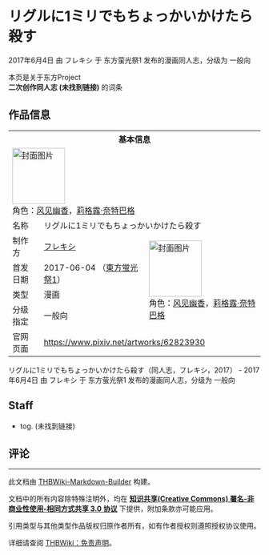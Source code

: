 # リグルに1ミリでもちょっかいかけたら殺す

<!-- source html: G:\repos\THBWiki-Markdown-Builder\THBWikiMarkdown\Temp\main\f\f4\ns0%3A%E3%83%AA%E3%82%B0%E3%83%AB%E3%81%AB1%E3%83%9F%E3%83%AA%E3%81%A7%E3%82%82%E3%81%A1%E3%82%87%E3%81%A3%E3%81%8B%E3%81%84%E3%81%8B%E3%81%91%E3%81%9F%E3%82%89%E6%AE%BA%E3%81%99.html -->

2017年6月4日 由 フレキシ 于 东方萤光祭1 发布的漫画同人志，分级为 一般向

本页是关于东方Project  
 **二次创作同人志 (未找到链接)** 的词条

## 作品信息

<table><tbody><tr><th colspan="3">基本信息</th></tr><tr><td class="cover-artwork-mobile" colspan="2"><a href="./文件-リグルに1ミリでもちょっかいかけたら殺す封面.jpg.md" class="image" title="封面图片"><img alt="封面图片" src="https://upload.thwiki.cc/thumb/1/17/%E3%83%AA%E3%82%B0%E3%83%AB%E3%81%AB1%E3%83%9F%E3%83%AA%E3%81%A7%E3%82%82%E3%81%A1%E3%82%87%E3%81%A3%E3%81%8B%E3%81%84%E3%81%8B%E3%81%91%E3%81%9F%E3%82%89%E6%AE%BA%E3%81%99%E5%B0%81%E9%9D%A2.jpg/105px-%E3%83%AA%E3%82%B0%E3%83%AB%E3%81%AB1%E3%83%9F%E3%83%AA%E3%81%A7%E3%82%82%E3%81%A1%E3%82%87%E3%81%A3%E3%81%8B%E3%81%84%E3%81%8B%E3%81%91%E3%81%9F%E3%82%89%E6%AE%BA%E3%81%99%E5%B0%81%E9%9D%A2.jpg" decoding="async" loading="lazy" width="105" height="112" srcset="https://upload.thwiki.cc/thumb/1/17/%E3%83%AA%E3%82%B0%E3%83%AB%E3%81%AB1%E3%83%9F%E3%83%AA%E3%81%A7%E3%82%82%E3%81%A1%E3%82%87%E3%81%A3%E3%81%8B%E3%81%84%E3%81%8B%E3%81%91%E3%81%9F%E3%82%89%E6%AE%BA%E3%81%99%E5%B0%81%E9%9D%A2.jpg/157px-%E3%83%AA%E3%82%B0%E3%83%AB%E3%81%AB1%E3%83%9F%E3%83%AA%E3%81%A7%E3%82%82%E3%81%A1%E3%82%87%E3%81%A3%E3%81%8B%E3%81%84%E3%81%8B%E3%81%91%E3%81%9F%E3%82%89%E6%AE%BA%E3%81%99%E5%B0%81%E9%9D%A2.jpg 1.5x, https://upload.thwiki.cc/thumb/1/17/%E3%83%AA%E3%82%B0%E3%83%AB%E3%81%AB1%E3%83%9F%E3%83%AA%E3%81%A7%E3%82%82%E3%81%A1%E3%82%87%E3%81%A3%E3%81%8B%E3%81%84%E3%81%8B%E3%81%91%E3%81%9F%E3%82%89%E6%AE%BA%E3%81%99%E5%B0%81%E9%9D%A2.jpg/210px-%E3%83%AA%E3%82%B0%E3%83%AB%E3%81%AB1%E3%83%9F%E3%83%AA%E3%81%A7%E3%82%82%E3%81%A1%E3%82%87%E3%81%A3%E3%81%8B%E3%81%84%E3%81%8B%E3%81%91%E3%81%9F%E3%82%89%E6%AE%BA%E3%81%99%E5%B0%81%E9%9D%A2.jpg 2x" data-file-width="700" data-file-height="748"></a><div class="cover-char">角色：<a href="./风见幽香.md" title="风见幽香">风见幽香</a>，<a href="./莉格露·奈特巴格.md" title="莉格露·奈特巴格">莉格露·奈特巴格</a></div></td>
</tr><tr><td class="label">名称</td><td colspan="2"> リグルに1ミリでもちょっかいかけたら殺す </td></tr><tr><td class="label">制作方</td><td><a href="./フレキシ.md" title="フレキシ">フレキシ</a></td><td class="cover-artwork" rowspan="4" style="min-width:112px;"><a href="./文件-リグルに1ミリでもちょっかいかけたら殺す封面.jpg.md" class="image" title="封面图片"><img alt="封面图片" src="https://upload.thwiki.cc/thumb/1/17/%E3%83%AA%E3%82%B0%E3%83%AB%E3%81%AB1%E3%83%9F%E3%83%AA%E3%81%A7%E3%82%82%E3%81%A1%E3%82%87%E3%81%A3%E3%81%8B%E3%81%84%E3%81%8B%E3%81%91%E3%81%9F%E3%82%89%E6%AE%BA%E3%81%99%E5%B0%81%E9%9D%A2.jpg/105px-%E3%83%AA%E3%82%B0%E3%83%AB%E3%81%AB1%E3%83%9F%E3%83%AA%E3%81%A7%E3%82%82%E3%81%A1%E3%82%87%E3%81%A3%E3%81%8B%E3%81%84%E3%81%8B%E3%81%91%E3%81%9F%E3%82%89%E6%AE%BA%E3%81%99%E5%B0%81%E9%9D%A2.jpg" decoding="async" loading="lazy" width="105" height="112" srcset="https://upload.thwiki.cc/thumb/1/17/%E3%83%AA%E3%82%B0%E3%83%AB%E3%81%AB1%E3%83%9F%E3%83%AA%E3%81%A7%E3%82%82%E3%81%A1%E3%82%87%E3%81%A3%E3%81%8B%E3%81%84%E3%81%8B%E3%81%91%E3%81%9F%E3%82%89%E6%AE%BA%E3%81%99%E5%B0%81%E9%9D%A2.jpg/157px-%E3%83%AA%E3%82%B0%E3%83%AB%E3%81%AB1%E3%83%9F%E3%83%AA%E3%81%A7%E3%82%82%E3%81%A1%E3%82%87%E3%81%A3%E3%81%8B%E3%81%84%E3%81%8B%E3%81%91%E3%81%9F%E3%82%89%E6%AE%BA%E3%81%99%E5%B0%81%E9%9D%A2.jpg 1.5x, https://upload.thwiki.cc/thumb/1/17/%E3%83%AA%E3%82%B0%E3%83%AB%E3%81%AB1%E3%83%9F%E3%83%AA%E3%81%A7%E3%82%82%E3%81%A1%E3%82%87%E3%81%A3%E3%81%8B%E3%81%84%E3%81%8B%E3%81%91%E3%81%9F%E3%82%89%E6%AE%BA%E3%81%99%E5%B0%81%E9%9D%A2.jpg/210px-%E3%83%AA%E3%82%B0%E3%83%AB%E3%81%AB1%E3%83%9F%E3%83%AA%E3%81%A7%E3%82%82%E3%81%A1%E3%82%87%E3%81%A3%E3%81%8B%E3%81%84%E3%81%8B%E3%81%91%E3%81%9F%E3%82%89%E6%AE%BA%E3%81%99%E5%B0%81%E9%9D%A2.jpg 2x" data-file-width="700" data-file-height="748"></a><div class="cover-char">角色：<a href="./风见幽香.md" title="风见幽香">风见幽香</a>，<a href="./莉格露·奈特巴格.md" title="莉格露·奈特巴格">莉格露·奈特巴格</a></div></td>
</tr><tr><td class="label">首发日期</td><td>2017-06-04&#160;（<a href="/展会作品列表?e=%E4%B8%9C%E6%96%B9%E8%90%A4%E5%85%89%E7%A5%AD%231">東方蛍光祭1</a>）</td></tr><tr><td class="label">类型</td><td>漫画</td></tr><tr><td class="label">分级指定</td><td>一般向</td></tr>
<tr><td class="label">官网页面</td><td colspan="2"><a rel="nofollow" class="external free" href="https://www.pixiv.net/artworks/62823930">https://www.pixiv.net/artworks/62823930</a></td></tr></tbody></table>

リグルに1ミリでもちょっかいかけたら殺す（同人志，フレキシ，2017） - 2017年6月4日 由 フレキシ 于 东方萤光祭1 发布的漫画同人志，分级为 一般向

## Staff
- tog. (未找到链接)


## 评论




---

此文档由 [THBWiki-Markdown-Builder](https://github.com/Delsin-Yu/THBWiki-Markdown-Builder) 构建。

文档中的所有内容除特殊注明外，均在 [**知识共享(Creative Commons) 署名-非商业性使用-相同方式共享 3.0 协议**](https://creativecommons.org/licenses/by-sa/3.0/deed.zh-hans) 下提供，附加条款亦可能应用。

引用类型与其他类型作品版权归原作者所有，如有作者授权则遵照授权协议使用。

详细请查阅 [THBWiki：免责声明](https://thbwiki.cc/THBWiki:%E5%85%8D%E8%B4%A3%E5%A3%B0%E6%98%8E)。

